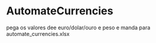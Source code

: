 # AutomateCurrencies

pega os valores dee euro/dolar/ouro e peso e manda para automate_currencies.xlsx